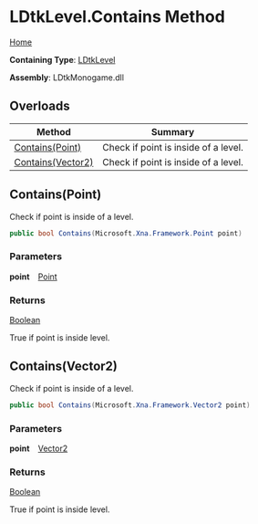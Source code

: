 # LDtkLevel\.Contains Method

[Home](../../../README.md)

**Containing Type**: [LDtkLevel](../README.md)

**Assembly**: LDtkMonogame\.dll

## Overloads

| Method | Summary |
| ------ | ------- |
| [Contains(Point)](#4027557345) |  Check if point is inside of a level\.  |
| [Contains(Vector2)](#1292010405) |  Check if point is inside of a level\.  |

<a id="4027557345"></a>

## Contains\(Point\) 

  
 Check if point is inside of a level\. 

```csharp
public bool Contains(Microsoft.Xna.Framework.Point point)
```

### Parameters

**point** &ensp; [Point](https://docs.microsoft.com/en-us/dotnet/api/microsoft.xna.framework.point)

### Returns

[Boolean](https://docs.microsoft.com/en-us/dotnet/api/system.boolean)

 True if point is inside level\. <a id="1292010405"></a>

## Contains\(Vector2\) 

  
 Check if point is inside of a level\. 

```csharp
public bool Contains(Microsoft.Xna.Framework.Vector2 point)
```

### Parameters

**point** &ensp; [Vector2](https://docs.microsoft.com/en-us/dotnet/api/microsoft.xna.framework.vector2)

### Returns

[Boolean](https://docs.microsoft.com/en-us/dotnet/api/system.boolean)

 True if point is inside level\. 